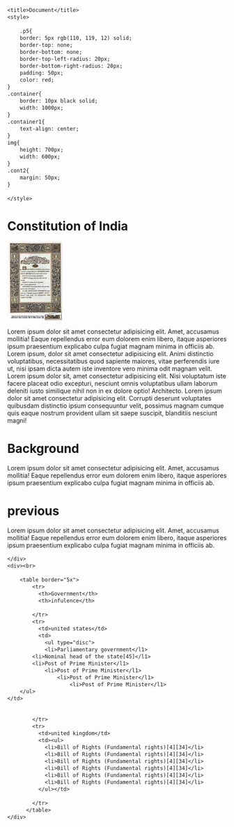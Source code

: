 <!DOCTYPE html>
<html lang="en">
<head>
   
    <title>Document</title>
    <style>
     
        .p5{
        border: 5px rgb(110, 119, 12) solid;
        border-top: none;
        border-bottom: none;
        border-top-left-radius: 20px;
        border-bottom-right-radius: 20px;
        padding: 50px;
        color: red;
    }
    .container{
        border: 10px black solid;
        width: 1000px;
    }
    .container1{
        text-align: center;
    }
    img{
        height: 700px;
        width: 600px;
    }
    .cont2{
        margin: 50px;
    }
    
    </style>
</head>
<body>
    <div class="container">
        <div class="container1">
            <h1>
                Constitution of India
            </h1>
            <img src="constitution of india.jpeg">
        </div>
        <div class="cont2">
            <p class="p5"> Lorem ipsum dolor sit amet consectetur adipisicing elit. Amet, accusamus mollitia! Eaque repellendus error eum dolorem enim libero, itaque asperiores ipsum praesentium explicabo culpa fugiat magnam minima in officiis ab.
                Lorem ipsum, dolor sit amet consectetur adipisicing elit. Animi distinctio voluptatibus, necessitatibus quod sapiente maiores, vitae perferendis iure ut, nisi ipsam dicta autem iste inventore vero minima odit magnam velit.
                Lorem ipsum dolor sit, amet consectetur adipisicing elit. Nisi voluptatum iste facere placeat odio excepturi, nesciunt omnis voluptatibus ullam laborum deleniti iusto similique nihil non in ex dolore optio! Architecto.
                Lorem ipsum dolor sit amet consectetur adipisicing elit. Corrupti deserunt voluptates quibusdam distinctio ipsum consequuntur velit, possimus magnam cumque quis eaque nostrum provident ullam sit saepe suscipit, blanditiis nesciunt magni!
            </p>
            <h1>
    Background
            </h1>
            <p>Lorem ipsum dolor sit amet consectetur adipisicing elit. Amet, accusamus mollitia! Eaque repellendus error eum dolorem enim libero, itaque asperiores ipsum praesentium explicabo culpa fugiat magnam minima in officiis ab.</p>
            <h1>
    previous
            </h1>
            <p>Lorem ipsum dolor sit amet consectetur adipisicing elit. Amet, accusamus mollitia! Eaque repellendus error eum dolorem enim libero, itaque asperiores ipsum praesentium explicabo culpa fugiat magnam minima in officiis ab.</p>
        </div>
        
    </div>
    <div><br>

        <table border="5x">
            <tr>
              <th>Government</th>
              <th>infulence</th>
            
            </tr>
            <tr>
              <td>united states</td>
              <td>
                <ul type="disc">
                <li>Parliamentary government</l1>
            <li>Nominal head of the state[45]</l1>
            <li>Post of Prime Minister</l1>
                <li>Post of Prime Minister</l1>
                    <li>Post of Prime Minister</l1>
                        <li>Post of Prime Minister</l1>
        </ul>
    </td>

              
            </tr>
            <tr>
              <td>united kingdom</td>
              <td><ul>
                <li>Bill of Rights (Fundamental rights)[4][34]</li>
                <li>Bill of Rights (Fundamental rights)[4][34]</li>
                <li>Bill of Rights (Fundamental rights)[4][34]</li>
                <li>Bill of Rights (Fundamental rights)[4][34]</li>
                <li>Bill of Rights (Fundamental rights)[4][34]</li>
                <li>Bill of Rights (Fundamental rights)[4][34]</li>
              </ul></td>
            
            </tr>
          </table>
    </div>
</body>
</html>
